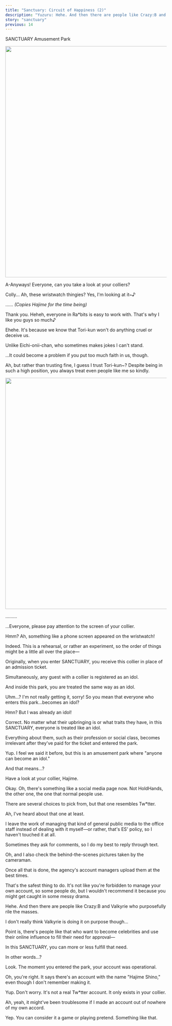 ```yaml
---
title: "Sanctuary: Circuit of Happiness (2)"
description: "Yuzuru: Hehe. And then there are people like Crazy:B and Valkyrie who purposefully rile the masses."
story: "sanctuary"
previous: 14
---
```


<Season s="Winter"/>

<Location>SANCTUARY Amusement Park</Location>

<Image src="/img/tl/sanctuary/15/1.jpg" layout="responsive" width="1560" height="720" quality="100" />

<Bubble character="Tori">

A-Anyways! Everyone, can you take a look at your colliers?

</Bubble>

<Bubble character="Hajime">

Colly... Ah, these wristwatch thingies? Yes, I'm looking at it\~♪

</Bubble>

<Bubble character="Mitsuru">

...... _(Copies Hajime for the time being)_

</Bubble>

<Bubble character="Tori">

Thank you. Heheh, everyone in Ra\*bits is easy to work with. That's why I like you guys so much♪

</Bubble>

<Bubble character="Hajime">

Ehehe. It's because we know that Tori-kun won't do anything cruel or deceive us.

Unlike Eichi-onii-chan, who sometimes makes jokes I can't stand.

</Bubble>

<Bubble character="Tori">

...It could become a problem if you put too much faith in us, though.

</Bubble>

<Bubble character="Hajime">

Ah, but rather than trusting fine, I guess I trust Tori-kun\~? Despite being in such a high position, you always treat even people like me so kindly.

</Bubble>

<Image src="/img/tl/sanctuary/15/2.jpg" layout="responsive" width="1560" height="720" quality="100" />

<Bubble character="Tori">

.........

</Bubble>

<Bubble character="Yuzuru">

...Everyone, please pay attention to the screen of your collier.

</Bubble>

<Bubble character="Mitsuru">

Hmm? Ah, something like a phone screen appeared on the wristwatch!

</Bubble>

<Bubble character="Yuzuru">

Indeed. This is a rehearsal, or rather an experiment, so the order of things might be a little all over the place—

Originally, when you enter SANCTUARY, you receive this collier in place of an admission ticket.

Simultaneously, any guest with a collier is registered as an idol.

And inside this park, you are treated the same way as an idol.

</Bubble>

<Bubble character="Hajime">

Uhm...? I'm not really getting it, sorry! So you mean that everyone who enters this park...becomes an idol?

</Bubble>

<Bubble character="Mitsuru">

Hmn? But I was already an idol!

</Bubble>

<Bubble character="Yuzuru">

Correct. No matter what their upbringing is or what traits they have, in this SANCTUARY, everyone is treated like an idol.

Everything about them, such as their profession or social class, becomes irrelevant after they've paid for the ticket and entered the park.

</Bubble>

<Bubble character="Tori">

Yup. I feel we said it before, but this is an amusement park where "anyone can become an idol."

</Bubble>

<Bubble character="Hajime">

And that means...?

</Bubble>

<Bubble character="Tori">

Have a look at your collier, Hajime.

</Bubble>

<Bubble character="Hajime">

Okay. Oh, there's something like a social media page now. Not HoldHands, the other one, the one that normal people use.

</Bubble>

<Bubble character="Tori">

There are several choices to pick from, but that one resembles Tw\*tter.

</Bubble>

<Bubble character="Hajime">

Ah, I've heard about that one at least.

I leave the work of managing that kind of general public media to the office staff instead of dealing with it myself—or rather, that's ES' policy, so I haven't touched it at all.

Sometimes they ask for comments, so I do my best to reply through text.

Oh, and I also check the behind-the-scenes pictures taken by the cameraman.

Once all that is done, the agency's account managers upload them at the best times.

</Bubble>

<Bubble character="Tori">

That's the safest thing to do. It's not like you're forbidden to manage your own account, so some people do, but I wouldn't recommend it because you might get caught in some messy drama.

</Bubble>

<Bubble character="Yuzuru">

Hehe. And then there are people like Crazy:B and Valkyrie who purposefully rile the masses.

</Bubble>

<Bubble character="Hajime">

I don't really think Valkyrie is doing it on purpose though...

</Bubble>

<Bubble character="Tori">

Point is, there's people like that who want to become celebrities and use their online influence to fill their need for approval—

In this SANCTUARY, you can more or less fulfill that need.

</Bubble>

<Bubble character="Hajime">

In other words...?

</Bubble>

<Bubble character="Tori">

Look. The moment you entered the park, your account was operational.

</Bubble>

<Bubble character="Hajime">

Oh, you're right. It says there's an account with the name "Hajime Shino," even though I don't remember making it.

</Bubble>

<Bubble character="Tori">

Yup. Don't worry. It's not a real Tw\*tter account. It only exists in your collier.

</Bubble>

<Bubble character="Hajime">

Ah, yeah, it might've been troublesome if I made an account out of nowhere of my own accord.

</Bubble>

<Bubble character="Tori">

Yep. You can consider it a game or playing pretend. Something like that.

</Bubble>

<Credits tl="<a href='https://maonuis.tumblr.com'>Nui</a>" tlc="[remi](https://twitter.com/trystofstarrs)" qc="[honeyspades](https://honeyspades.tumblr.com)" />
